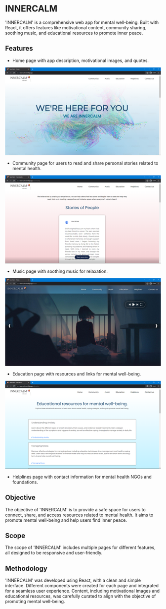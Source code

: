 # INNERCALM

'INNERCALM' is a comprehensive web app for mental well-being. Built with React, it offers features like motivational content, community sharing, soothing music, and educational resources to promote inner peace.

## Features

- Home page with app description, motivational images, and quotes.

![INNERCALM Home Page](https://raw.githubusercontent.com/iamhk12/Projects/main/WebProjects/Assets/innerCalmSS/homepage.png)

- Community page for users to read and share personal stories related to mental health.

![INNERCALM Community Page](https://raw.githubusercontent.com/iamhk12/Projects/main/WebProjects/Assets/innerCalmSS/communitypage.png)

- Music page with soothing music for relaxation.

![INNERCALM Music Page](https://raw.githubusercontent.com/iamhk12/Projects/main/WebProjects/Assets/innerCalmSS/musicpage.png)

- Education page with resources and links for mental well-being.

![INNERCALM Education Page](https://raw.githubusercontent.com/iamhk12/Projects/main/WebProjects/Assets/innerCalmSS/educationpage.png)

- Helplines page with contact information for mental health NGOs and foundations.

## Objective

The objective of 'INNERCALM' is to provide a safe space for users to connect, share, and access resources related to mental health. It aims to promote mental well-being and help users find inner peace.

## Scope

The scope of 'INNERCALM' includes multiple pages for different features, all designed to be responsive and user-friendly.

## Methodology

'INNERCALM' was developed using React, with a clean and simple interface. Different components were created for each page and integrated for a seamless user experience. Content, including motivational images and educational resources, was carefully curated to align with the objective of promoting mental well-being.
